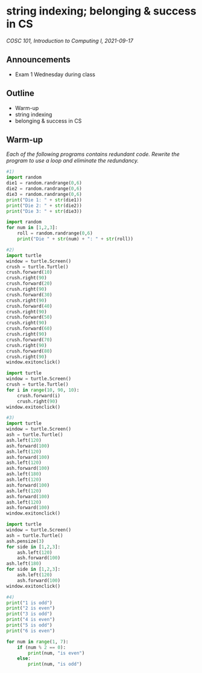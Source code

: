 # string indexing; belonging & success in CS
_COSC 101, Introduction to Computing I, 2021-09-17_

## Announcements
* Exam 1 Wednesday during class

## Outline
* Warm-up
* string indexing
* belonging & success in CS

## Warm-up
_Each of the following programs contains redundant code. Rewrite the program to use a loop and eliminate the redundancy._


```python
#1)
import random
die1 = random.randrange(0,6)
die2 = random.randrange(0,6)
die3 = random.randrange(0,6)
print("Die 1: " + str(die1))
print("Die 2: " + str(die2))
print("Die 3: " + str(die3))
```


```python
import random
for num in [1,2,3]:
    roll = random.randrange(0,6)
    print("Die " + str(num) + ": " + str(roll))
```


```python
#2)
import turtle
window = turtle.Screen()
crush = turtle.Turtle()
crush.forward(10)
crush.right(90)
crush.forward(20)
crush.right(90)
crush.forward(30)
crush.right(90)
crush.forward(40)
crush.right(90)
crush.forward(50)
crush.right(90)
crush.forward(60)
crush.right(90)
crush.forward(70)
crush.right(90)
crush.forward(80)
crush.right(90)
window.exitonclick()
```


```python
import turtle
window = turtle.Screen()
crush = turtle.Turtle()
for i in range(10, 90, 10):
    crush.forward(i)
    crush.right(90)
window.exitonclick()
```


```python
#3)
import turtle
window = turtle.Screen()
ash = turtle.Turtle()
ash.left(120)
ash.forward(100)
ash.left(120)
ash.forward(100)
ash.left(120)
ash.forward(100)
ash.left(180)
ash.left(120)
ash.forward(100)
ash.left(120)
ash.forward(100)
ash.left(120)
ash.forward(100)
window.exitonclick()
```


```python
import turtle
window = turtle.Screen()
ash = turtle.Turtle()
ash.pensize(3)
for side in [1,2,3]:
    ash.left(120)
    ash.forward(100)
ash.left(180)
for side in [1,2,3]:
    ash.left(120)
    ash.forward(100)
window.exitonclick()
```


```python
#4)
print("1 is odd")
print("2 is even")
print("3 is odd")
print("4 is even")
print("5 is odd")
print("6 is even")
```


```python
for num in range(1, 7):
    if (num % 2 == 0):
        print(num, "is even")
    else:
        print(num, "is odd")
```
